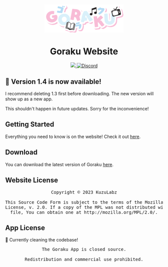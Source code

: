 <p align="center">
	<br>
	<a href="goraku.kuzulabz.com">
		<img src="./public/banner.png" width="50%"/>
	</a>
</p>

<h1 align="center">Goraku Website</h1>

<p align="center">
    <a title="GitHub downloads" href="https://github.com/KuzuLabz/GorakuSite/releases">
		<img src="https://img.shields.io/github/downloads/KuzuLabz/GorakuSite/latest/total?style=for-the-badge&logo=github&logoColor=FFFFFF&label=v1.4%20Downloads&labelColor=27303D&color=0D1117">
	</a>
    <a title="Discord" href="https://discord.gg/hcuJaQB6v3">
		<img alt="Discord" src="https://img.shields.io/discord/1184992914330366044?style=for-the-badge&logo=discord">
	</a>
</p>

## 🎉 Version 1.4 is now available!
I recommend deleting 1.3 first before downloading. The new version will show up as a new app.

This shouldn't happen in future updates. Sorry for the inconvenience! 

## Getting Started
Everything you need to know is on the website! Check it out [here](https://goraku.kuzulabz.com).

## Download
You can download the latest version of Goraku [here](https://github.com/KuzuLabz/GorakuSite/releases/latest).

## Website License

<pre align="center">Copyright © 2023 KuzuLabz<br><br>This Source Code Form is subject to the terms of the Mozilla Public<br>License, v. 2.0. If a copy of the MPL was not distributed with this<br>file, You can obtain one at http://mozilla.org/MPL/2.0/.</pre>

## App License
🎉 Currently cleaning the codebase!
<pre align="center">The Goraku App is closed source.<br><br>Redistribution and commercial use prohibited.</pre>